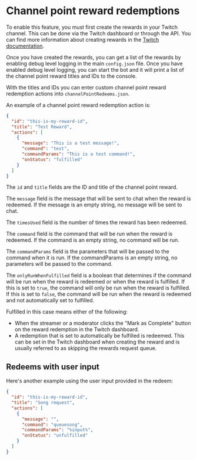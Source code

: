 # Channel point reward redemptions

To enable this feature, you must first create the rewards in your Twitch channel. This can be done via the Twitch dashboard or through the API. You can find more information about creating rewards in the [Twitch documentation](https://dev.twitch.tv/docs/api/reference#create-custom-rewards).

Once you have created the rewards, you can get a list of the rewards by enabling debug level logging in the main `config.json` file. Once you have enabled debug level logging, you can start the bot and it will print a list of the channel point reward titles and IDs to the console.

With the titles and IDs you can enter custom channel point reward redemption actions into `channelPointRedeems.json`.

An example of a channel point reward redemption action is:

```json
{
  "id": "this-is-my-reward-id",
  "title": "Test Reward",
  "actions": [
    {
      "message": "This is a test message!",
      "command": "test",
      "commandParams": "This is a test command!",
      "onStatus": "fulfilled"
    }
  ]
}
```

The `id` and `title` fields are the ID and title of the channel point reward.

The `message` field is the message that will be sent to chat when the reward is redeemed. If the message is an empty string, no message will be sent to chat.

The `timesUsed` field is the number of times the reward has been redeemed.

The `command` field is the command that will be run when the reward is redeemed. If the command is an empty string, no command will be run.

The `commandParams` field is the parameters that will be passed to the command when it is run. If the commandParams is an empty string, no parameters will be passed to the command.

The `onlyRunWhenFulfilled` field is a boolean that determines if the command will be run when the
reward is redeemed or when the reward is fulfilled. If this is set to `true`, the command will only be run when the reward is fulfilled. If this is set to `false`, the command will be run when the reward is redeemed and not automatically set to fulfilled.

Fulfilled in this case means either of the following:

- When the streamer or a moderator clicks the "Mark as Complete" button on the reward redemption in the Twitch dashboard.
- A redemption that is set to automatically be fulfilled is redeemed. This can be set in the Twitch dashboard when creating the reward and is usually referred to as skipping the rewards request queue.

## Redeems with user input

Here's another example using the user input provided in the redeem:

```json
{
  "id": "this-is-my-reward-id",
  "title": "Song request",
  "actions": [
    {
      "message": "",
      "command": "queuesong",
      "commandParams": "%input%",
      "onStatus": "unfulfilled"
    }
  ]
}
```
